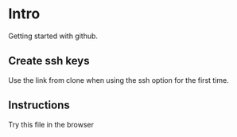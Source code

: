 # Intro

Getting started with github.

## Create ssh keys

Use the link from clone when using the ssh option for the first time.

## Instructions

Try this file in the browser